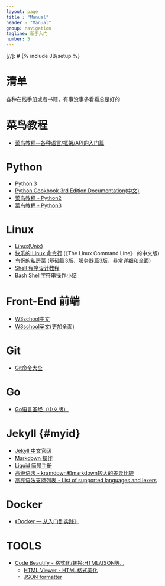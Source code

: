 ```yaml
---
layout: page
title : "Manual"
header : "Manual"
group: navigation
tagline: 新手入门
number: 5
---
```

[//]: # {% include JB/setup %}

# 清单 
各种在线手册或者书籍，有事没事多看看总是好的


# 菜鸟教程
- [菜鸟教程--各种语言/框架/API的入门篇](http://www.runoob.com/)


# Python
- [Python 3](https://www.tutorialspoint.com/python3/index.htm)
- [Python Cookbook 3rd Edition Documentation(中文)](http://python3-cookbook-personal.readthedocs.io/zh_CN/latest/index.html)
- [菜鸟教程 - Python2](http://www.runoob.com/python/python-tutorial.html)
- [菜鸟教程 - Python3](http://www.runoob.com/python3/python3-tutorial.html)


# Linux
- [Linux(Unix)](https://www.tutorialspoint.com/unix/index.htm)
- [快乐的 Linux 命令行](http://billie66.github.io/TLCL/index.html) (《The Linux Command Line》 的中文版)
- [鸟哥的私房菜](http://cn.linux.vbird.org/) (基础篇3版、服务器篇3版，非常详细和全面)
- [Shell 程序设计教程](http://opus.konghy.cn/shell-tutorial/index.html)
- [Bash Shell字符串操作小结](https://www.centos.bz/2013/08/bash-shell-string-operate-summary/)

# Front-End 前端
- [W3school中文](http://www.w3school.com.cn/)
- [W3school英文(更加全面)](https://www.w3schools.com/)


# Git
- [Git命令大全](https://xu3352.github.io/blog/2017/04/28/git-cheat-sheet)


# Go
- [Go语言圣经（中文版）](http://docs.ruanjiadeng.com/gopl-zh/index.html)


# Jekyll {#myid}
- [Jekyll 中文官网](http://jekyllcn.com/docs/home/)
- [Markdown 操作](http://xianbai.me/learn-md/article/about/helloworld.html)
- [Liquid 简易手册](https://shopify.github.io/liquid/)
- [高级语法 - kramdown和markdown较大的差异比较](http://gohom.win/2015/11/06/Kramdown-note/#fnref:footnote)
- [高亮语法支持列表 - List of supported languages and lexers](https://github.com/jneen/rouge/wiki/List-of-supported-languages-and-lexers)


# Docker 
- [《Docker — 从入门到实践》](https://xu3352.github.io/docker/2017/07/21/docker-primer)


# TOOLS
- [Code Beautify - 格式化/转换:HTML/JSON等...](https://codebeautify.org/)
    - [HTML Viewer - HTML格式美化](https://codebeautify.org/htmlviewer/)
    - [JSON formatter](https://jsonformatter.org/)


